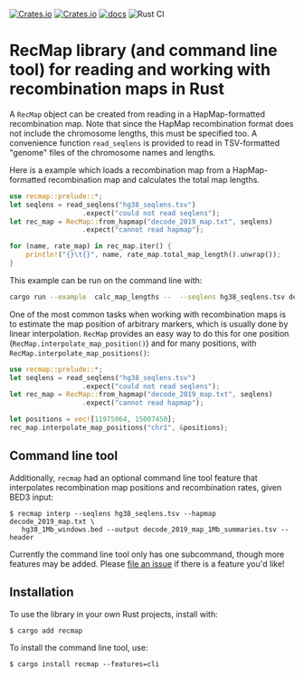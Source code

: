 [![Crates.io](https://img.shields.io/crates/v/recmap)](https://crates.io/crates/recmap) [![Crates.io](https://img.shields.io/crates/d/recmap)]([![Crates.io](https://img.shields.io/crates/v/recmap)](https://crates.io/crates/recmap)) [![docs](https://docs.rs/recmap/badge.svg)](https://docs.rs/recmap) ![Rust CI](https://github.com/vsbuffalo/recmap/actions/workflows/rust.yml/badge.svg)


# RecMap library (and command line tool) for reading and working with recombination maps in Rust

A `RecMap` object can be created from reading in a HapMap-formatted 
recombination map. Note that since the HapMap recombination format does
not include the chromosome lengths, this must be specified too.
A convenience function `read_seqlens` is provided to read in TSV-formatted
"genome" files of the chromosome names and lengths.

Here is a example which loads a recombination map from a HapMap-formatted 
recombination map and calculates the total map lengths.

```rust
use recmap::prelude::*;
let seqlens = read_seqlens("hg38_seqlens.tsv")
                  .expect("could not read seqlens");
let rec_map = RecMap::from_hapmap("decode_2019_map.txt", seqlens)
                  .expect("cannot read hapmap");

for (name, rate_map) in rec_map.iter() {
    println!("{}\t{}", name, rate_map.total_map_length().unwrap());
}
```

This example can be run on the command line with:

```bash
cargo run --example  calc_map_lengths --  --seqlens hg38_seqlens.tsv decode_2019_map.txt
```

One of the most common tasks when working with recombination maps is to
estimate the map position of arbitrary markers, which is usually done by linear
interpolation. `RecMap` provides an easy way to do this for one position
(`RecMap.interpolate_map_position()`) and for many positions, with 
`RecMap.interpolate_map_positions()`:

```rust
use recmap::prelude::*;
let seqlens = read_seqlens("hg38_seqlens.tsv")
                  .expect("could not read seqlens");
let rec_map = RecMap::from_hapmap("decode_2019_map.txt", seqlens)
                  .expect("cannot read hapmap");

let positions = vec![11975064, 15007450];
rec_map.interpolate_map_positions("chr1", &positions);

```

## Command line tool

Additionally, `recmap` had an optional command line tool feature that
interpolates recombination map positions and recombination rates, given BED3
input:

```
$ recmap interp --seqlens hg38_seqlens.tsv --hapmap decode_2019_map.txt \
   hg38_1Mb_windows.bed --output decode_2019_map_1Mb_summaries.tsv --header
```

Currently the command line tool only has one subcommand, though more features
may be added. Please [file an
issue](https://github.com/vsbuffalo/recmap/issues) if there is a feature you'd
like!

## Installation 

To use the library in your own Rust projects, install with:

```
$ cargo add recmap
```

To install the command line tool, use:

```
$ cargo install recmap --features=cli
```

